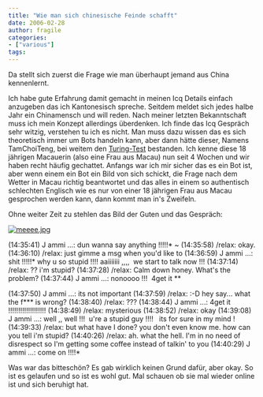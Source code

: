 ```yaml
---
title: "Wie man sich chinesische Feinde schafft"
date: 2006-02-28
author: fragile
categories:
- ["various"]
tags:
---
```

Da stellt sich zuerst die Frage wie man überhaupt jemand aus China kennenlernt.

Ich habe gute Erfahrung damit gemacht in meinen Icq Details einfach anzugeben das ich Kantonesisch spreche. Seitdem meldet sich jedes halbe Jahr ein Chinamensch und will reden. Nach meiner letzten Bekanntschaft muss ich mein Konzept allerdings überdenken. Ich finde das Icq Gespräch sehr witzig, verstehen tu ich es nicht. Man muss dazu wissen das es sich theoretisch immer um Bots handeln kann, aber dann hätte dieser, Namens TamChoiTeng, bei weitem den <a href="http://de.wikipedia.org/wiki/Turing-Test">Turing-Test</a> bestanden. Ich kenne diese 18 jährigen Macauerin (also eine Frau aus Macau) nun seit 4 Wochen und wir haben recht häufig gechattet. Anfangs war ich mir sicher das es ein Bot ist, aber wenn einem ein Bot ein Bild von sich schickt, die Frage nach dem Wetter in Macau richtig beantwortet und das alles in einem so authentisch schlechten Englisch wie es nur von einer 18 jährigen Frau aus Macau gesprochen werden kann, dann kommt man in's Zweifeln.

Ohne weiter Zeit zu stehlen das Bild der Guten und das Gespräch:

<a title="meeee.jpg" class="imagelink" href="/blog/wp-content/uploads/2006/02/meeee.jpg"><img alt="meeee.jpg" id="image21" src="/blog/wp-content/uploads/2006/02/meeeeVorschaubild.jpg" /></a>

(14:35:41) J ammi ...: dun wanna say anything !!!!!* ~
(14:35:58) /relax: okay.
(14:36:10) /relax: just gimme a msg when you'd like to
(14:36:59) J ammi ...: shit !!!!!* why u so stupid !!!!
aaiiiiiii ,,,,  we start to talk now !!!
(14:37:14) /relax: ?? i'm stupid?
(14:37:28) /relax: Calm down honey. What's the problem?
(14:37:44) J ammi ...: nonoooo !!!  4get it **

(14:37:50) J ammi ...: its not important
(14:37:59) /relax: :-D hey say... what the f*** is wrong?
(14:38:40) /relax: ???
(14:38:44) J ammi ...: 4get it !!!!!!!!!!!!!!!!!!!
(14:38:49) /relax: mysterious
(14:38:52) /relax: okay
(14:39:08) J ammi ...: well ,, well !!!  u're a stupid guy !!!!   its for sure in my mind !
(14:39:33) /relax: but what have I done? you don't even know me. how can you tell i'm stupid?
(14:40:26) /relax: ah. what the hell. I'm in no need of disrespect so I'm getting some coffee instead of talkin' to you
(14:40:29) J ammi ...: come on !!!!*

Was war das bitteschön? Es gab wirklich keinen Grund dafür, aber okay. So ist es gelaufen und so ist es wohl gut. Mal schauen ob sie mal wieder online ist und sich beruhigt hat.